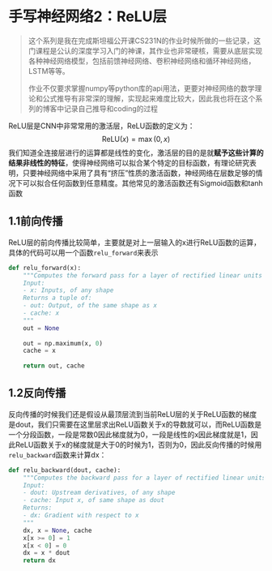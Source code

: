 # 手写神经网络2：ReLU层

> 这个系列是我在完成斯坦福公开课CS231N的作业时候所做的一些记录，这门课程是公认的深度学习入门的神课，其作业也非常硬核，需要从底层实现各种神经网络模型，包括前馈神经网络、卷积神经网络和循环神经网络，LSTM等等。
>
> 作业不仅要求掌握numpy等python库的api用法，更要对神经网络的数学理论和公式推导有非常深的理解，实现起来难度比较大，因此我也将在这个系列的博客中记录自己推导和coding的过程

ReLU层是CNN中非常常用的激活层，ReLU函数的定义为：
$$
\mathrm{ReLU}(x)=\max (0, x)
$$
我们知道全连接层进行的运算都是线性的变化，激活层的目的是就**赋予这些计算的结果非线性的特征**，使得神经网络可以拟合某个特定的目标函数，有理论研究表明，只要神经网络中采用了具有“挤压”性质的激活函数，神经网络在层数足够的情况下可以拟合任何函数到任意精度。其他常见的激活函数还有Sigmoid函数和tanh函数

## 1.1前向传播

ReLU层的前向传播比较简单，主要就是对上一层输入的x进行ReLU函数的运算，具体的代码可以用一个函数`relu_forward`来表示

```python
def relu_forward(x):
    """Computes the forward pass for a layer of rectified linear units (ReLUs).
    Input:
    - x: Inputs, of any shape
    Returns a tuple of:
    - out: Output, of the same shape as x
    - cache: x
    """
    out = None
    
    out = np.maximum(x, 0)
    cache = x
    
    return out, cache
```

## 1.2反向传播

反向传播的时候我们还是假设从最顶层流到当前ReLU层的关于ReLU函数的梯度是dout，我们只需要在这里层求出ReLU函数关于x的导数就可以，而ReLU函数是一个分段函数，一段是常数0因此梯度就为0，一段是线性的x因此梯度就是1，因此ReLU函数关于x的梯度就是大于0的时候为1，否则为0，因此反向传播的时候用`relu_backward`函数来计算dx：

```python
def relu_backward(dout, cache):
    """Computes the backward pass for a layer of rectified linear units (ReLUs).
    Input:
    - dout: Upstream derivatives, of any shape
    - cache: Input x, of same shape as dout
    Returns:
    - dx: Gradient with respect to x
    """
    dx, x = None, cache
    x[x >= 0] = 1
    x[x < 0] = 0
    dx = x * dout
    return dx
```

